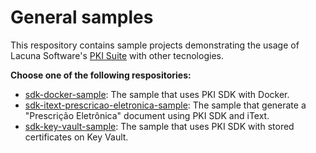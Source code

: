 # General samples
This respository contains sample projects demonstrating the usage of
Lacuna Software's [PKI Suite](https://www.lacunasoftware.com/pki-suite)
with other tecnologies.

**Choose one of the following respositories:**
- [sdk-docker-sample](/sdk-docker-sample): The sample that uses PKI SDK with Docker.
- [sdk-itext-prescricao-eletronica-sample](/sdk-itext-prescricao-eletronica-sample): The sample that generate a "Prescrição Eletrônica" document using PKI SDK and iText.
- [sdk-key-vault-sample](/sdk-key-vault-sample): The sample that uses PKI SDK with stored certificates on Key Vault.
